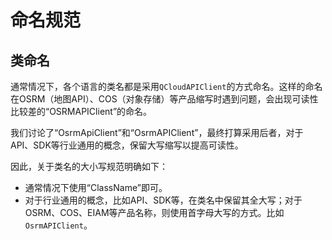 # 命名规范

## 类命名

通常情况下，各个语言的类名都是采用`QCloudAPIClient`的方式命名。这样的命名在OSRM（地图API）、COS（对象存储）等产品缩写时遇到问题，会出现可读性比较差的“OSRMAPIClient”的命名。

我们讨论了“OsrmApiClient”和“OsrmAPIClient”，最终打算采用后者，对于API、SDK等行业通用的概念，保留大写缩写以提高可读性。

因此，关于类名的大小写规范明确如下：

- 通常情况下使用“ClassName”即可。
- 对于行业通用的概念，比如API、SDK等，在类名中保留其全大写；对于OSRM、COS、EIAM等产品名称，则使用首字母大写的方式。比如`OsrmAPIClient`。

